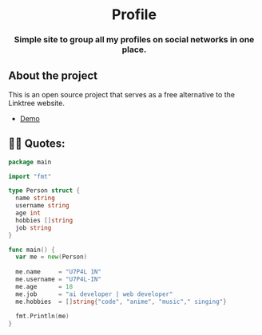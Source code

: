 <h1 align="center">Profile</h1>
<h3 align="center">Simple site to group all my profiles on social networks in one place.</h3>


## About the project

This is an open source project that serves as a free alternative to the Linktree website.
- [Demo](https://u7p4l-in.github.io/Profile/)


## 👨‍💻 Quotes:
```go
package main

import "fmt"

type Person struct {
  name string
  username string
  age int
  hobbies []string
  job string
}

func main() {
  var me = new(Person)
  
  me.name     = "U7P4L 1N"
  me.username = "U7P4L-IN"
  me.age      = 18
  me.job      = "ai developer | web developer"
  me.hobbies  = []string{"code", "anime", "music"," singing"}
  
  fmt.Println(me)
}
```
